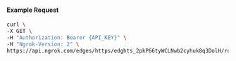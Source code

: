 <!-- Code generated for API Clients. DO NOT EDIT. -->

#### Example Request

```bash
curl \
-X GET \
-H "Authorization: Bearer {API_KEY}" \
-H "Ngrok-Version: 2" \
https://api.ngrok.com/edges/https/edghts_2pkP66tyWCLNwb2cyhuk8q3DolH/routes/edghtsrt_2pkP63R6AEYsjphJUat5C0cYyfY/oauth
```
